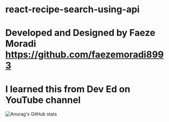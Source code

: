# react-recipe-search-using-api
# Developed and Designed by Faeze Moradi https://github.com/faezemoradi8993
# I learned this from Dev Ed on YouTube channel
![Anurag's GitHub stats](https://github-readme-stats.vercel.app/api?username=faezemoradi8993&show_icons=true&theme=radical)

